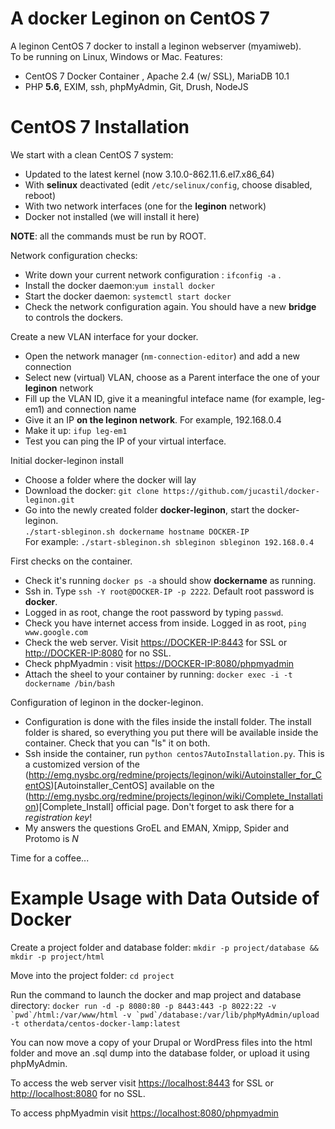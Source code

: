 # A docker Leginon on CentOS 7
A leginon CentOS 7 docker to install a leginon webserver (myamiweb).  
To be running on Linux, Windows or Mac. Features:  
- CentOS 7 Docker Container , Apache 2.4 (w/ SSL), MariaDB 10.1
- PHP **5.6**, EXIM, ssh, phpMyAdmin, Git, Drush, NodeJS

# CentOS 7 Installation

We start with a clean CentOS 7 system:  
- Updated to the latest kernel (now 3.10.0-862.11.6.el7.x86_64) 
- With **selinux** deactivated (edit ``/etc/selinux/config``, choose disabled, reboot)  
- With two network interfaces (one for the **leginon** network)
- Docker not installed (we will install it here) 
 
**NOTE**: all the commands must be run by ROOT.   

Network configuration checks:     
- Write down your current network configuration : ``ifconfig -a`` .  
- Install the docker daemon:``yum install docker``      
- Start the docker daemon: ``systemctl start docker``  
- Check the network configuration again. You should have a new **bridge** to controls the dockers.   
 
Create a new VLAN interface for your docker.  
- Open the network manager (``nm-connection-editor``) and add a new connection    
- Select new (virtual) VLAN, choose as a Parent interface the one of your **leginon** network    
- Fill up the VLAN ID, give it a meaningful inteface name (for example, leg-em1) and connection name    
- Give it an IP **on the leginon network**. For example, 192.168.0.4      
- Make it up: ``ifup leg-em1``  
- Test you can ping the IP of your virtual interface. 

Initial docker-leginon install
- Choose a folder where the docker will lay  
- Download the docker: ``git clone https://github.com/jucastil/docker-leginon.git``  
- Go into the newly created folder **docker-leginon**, start the docker-leginon.    
``./start-sbleginon.sh dockername hostname DOCKER-IP``  
For example: ``./start-sbleginon.sh sbleginon sbleginon 192.168.0.4`` 

First checks on the container.    
- Check it's running ``docker ps -a`` should show **dockername** as running.
- Ssh in. Type ``ssh -Y root@DOCKER-IP -p 2222``. Default root password is **docker**. 
- Logged in as root, change the root password by typing ``passwd``.
- Check you have internet access from inside. Logged in as root, ``ping www.google.com``  
- Check the web server. Visit [https://DOCKER-IP:8443](https://DOCKER-IP:8443) for SSL or [http://DOCKER-IP:8080](http://DOCKER-IP:8080) for no SSL.
- Check phpMyadmin : visit [https://DOCKER-IP:8080/phpmyadmin](https://DOCKER-IP:8080/phpmyadmin)
- Attach the sheel to your container by running: ``docker exec -i -t dockername /bin/bash``

Configuration of leginon in the docker-leginon.    
- Configuration is done with the files inside the install folder. The install folder is shared, so everything you put there will be available inside the container. Check that you can "ls" it on both.
- Ssh inside the container, run ``python centos7AutoInstallation.py``. This is a customized version of the (http://emg.nysbc.org/redmine/projects/leginon/wiki/Autoinstaller_for_CentOS)[Autoinstaller_CentOS] available on the (http://emg.nysbc.org/redmine/projects/leginon/wiki/Complete_Installation)[Complete_Install] official page. Don't forget to ask there for a *registration key*!   
- My answers the questions GroEL and EMAN, Xmipp, Spider and Protomo is *N*  

Time for a coffee...


# Example Usage with Data Outside of Docker

Create a project folder and database folder:
`mkdir -p project/database && mkdir -p project/html`

Move into the project folder:
`cd project`

Run the command to launch the docker and map project and database directory:
``docker run -d -p 8080:80 -p 8443:443 -p 8022:22 -v `pwd`/html:/var/www/html -v `pwd`/database:/var/lib/phpMyAdmin/upload -t otherdata/centos-docker-lamp:latest``

You can now move a copy of your Drupal or WordPress files into the html folder and move an .sql dump into the database folder, or upload it using phpMyAdmin. 

To access the web server visit [https://localhost:8443](https://localhost:8443) for SSL or [http://localhost:8080](http://localhost:8080) for no SSL.

To access phpMyadmin visit [https://localhost:8080/phpmyadmin](https://localhost:8080/phpmyadmin)
